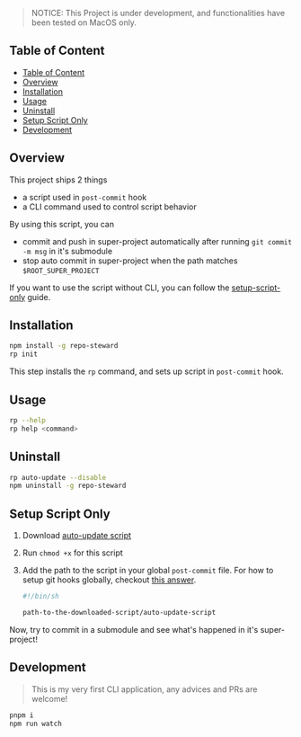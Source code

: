 > NOTICE: This Project is under development, and functionalities have been tested on MacOS only.

## Table of Content

-   [Table of Content](#table-of-content)
-   [Overview](#overview)
-   [Installation](#installation)
-   [Usage](#usage)
-   [Uninstall](#uninstall)
-   [Setup Script Only](#setup-script-only)
-   [Development](#development)

## Overview

This project ships 2 things

-   a script used in `post-commit` hook
-   a CLI command used to control script behavior

By using this script, you can

-   commit and push in super-project automatically after running `git commit -m msg` in it's submodule
-   stop auto commit in super-project when the path matches `$ROOT_SUPER_PROJECT`

If you want to use the script without CLI, you can follow the [setup-script-only](#setup-script-only) guide.

## Installation

```bash
npm install -g repo-steward
rp init
```

This step installs the `rp` command, and sets up script in `post-commit` hook.

## Usage

```bash
rp --help
rp help <command>
```

## Uninstall

```bash
rp auto-update --disable
npm uninstall -g repo-steward
```

## Setup Script Only

1.  Download [auto-update script](https://github.com/HenryC-3/repo-manager-cli/releases)
2.  Run `chmod +x` for this script
3.  Add the path to the script in your global `post-commit` file. For how to setup git hooks globally, checkout [this answer](https://stackoverflow.com/a/37293198/10915537).

    ```bash
    #!/bin/sh

    path-to-the-downloaded-script/auto-update-script
    ```

Now, try to commit in a submodule and see what's happened in it's super-project!

## Development

> This is my very first CLI application, any advices and PRs are welcome!

```bash
pnpm i
npm run watch
```
